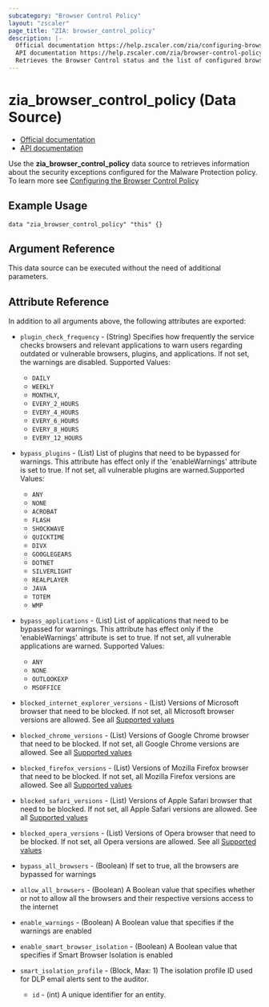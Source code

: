 ```yaml
---
subcategory: "Browser Control Policy"
layout: "zscaler"
page_title: "ZIA: browser_control_policy"
description: |-
  Official documentation https://help.zscaler.com/zia/configuring-browser-control-policy
  API documentation https://help.zscaler.com/zia/browser-control-policy#/browserControlSettings-get
  Retrieves the Browser Control status and the list of configured browsers in the Browser Control policy
---
```


# zia_browser_control_policy (Data Source)

* [Official documentation](https://help.zscaler.com/zia/configuring-browser-control-policy)
* [API documentation](https://help.zscaler.com/zia/browser-control-policy#/browserControlSettings-get)

Use the **zia_browser_control_policy** data source to retrieves information about the security exceptions configured for the Malware Protection policy. To learn more see [Configuring the Browser Control Policy](https://help.zscaler.com/zia/configuring-browser-control-policy)

## Example Usage

```hcl
data "zia_browser_control_policy" "this" {}
```

## Argument Reference

This data source can be executed without the need of additional parameters.

## Attribute Reference

In addition to all arguments above, the following attributes are exported:

* `plugin_check_frequency` - (String) Specifies how frequently the service checks browsers and relevant applications to warn users regarding outdated or vulnerable browsers, plugins, and applications. If not set, the warnings are disabled. Supported Values:
  * `DAILY`
  * `WEEKLY`
  * `MONTHLY`,
  * `EVERY_2_HOURS`
  * `EVERY_4_HOURS`
  * `EVERY_6_HOURS`
  * `EVERY_8_HOURS`
  * `EVERY_12_HOURS`

* `bypass_plugins` - (List) List of plugins that need to be bypassed for warnings. This attribute has effect only if the 'enableWarnings' attribute is set to true. If not set, all vulnerable plugins are warned.Supported Values:
  * `ANY`
  * `NONE`
  * `ACROBAT`
  * `FLASH`
  * `SHOCKWAVE`
  * `QUICKTIME`
  * `DIVX`
  * `GOOGLEGEARS`
  * `DOTNET`
  * `SILVERLIGHT`
  * `REALPLAYER`
  * `JAVA`
  * `TOTEM`
  * `WMP`

* `bypass_applications` - (List) List of applications that need to be bypassed for warnings. This attribute has effect only if the 'enableWarnings' attribute is set to true. If not set, all vulnerable applications are warned. Supported Values:
  * `ANY`
  * `NONE`
  * `OUTLOOKEXP`
  * `MSOFFICE`

* `blocked_internet_explorer_versions` - (List) Versions of Microsoft browser that need to be blocked. If not set, all Microsoft browser versions are allowed. See all [Supported values](https://help.zscaler.com/zia/browser-control-policy#/browserControlSettings-get)

* `blocked_chrome_versions` - (List) Versions of Google Chrome browser that need to be blocked. If not set, all Google Chrome versions are allowed. See all [Supported values](https://help.zscaler.com/zia/browser-control-policy#/browserControlSettings-get)

* `blocked_firefox_versions` - (List) Versions of Mozilla Firefox browser that need to be blocked. If not set, all Mozilla Firefox versions are allowed. See all [Supported values](https://help.zscaler.com/zia/browser-control-policy#/browserControlSettings-get)

* `blocked_safari_versions` - (List) Versions of Apple Safari browser that need to be blocked. If not set, all Apple Safari versions are allowed. See all [Supported values](https://help.zscaler.com/zia/browser-control-policy#/browserControlSettings-get)

* `blocked_opera_versions` - (List) Versions of Opera browser that need to be blocked. If not set, all Opera versions are allowed. See all [Supported values](https://help.zscaler.com/zia/browser-control-policy#/browserControlSettings-get)

* `bypass_all_browsers` - (Boolean) If set to true, all the browsers are bypassed for warnings

* `allow_all_browsers` - (Boolean) A Boolean value that specifies whether or not to allow all the browsers and their respective versions access to the internet

* `enable_warnings` - (Boolean) A Boolean value that specifies if the warnings are enabled

* `enable_smart_browser_isolation` - (Boolean) A Boolean value that specifies if Smart Browser Isolation is enabled

* `smart_isolation_profile` - (Block, Max: 1) The isolation profile ID used for DLP email alerts sent to the auditor.
  * `id` - (int) A unique identifier for an entity.
